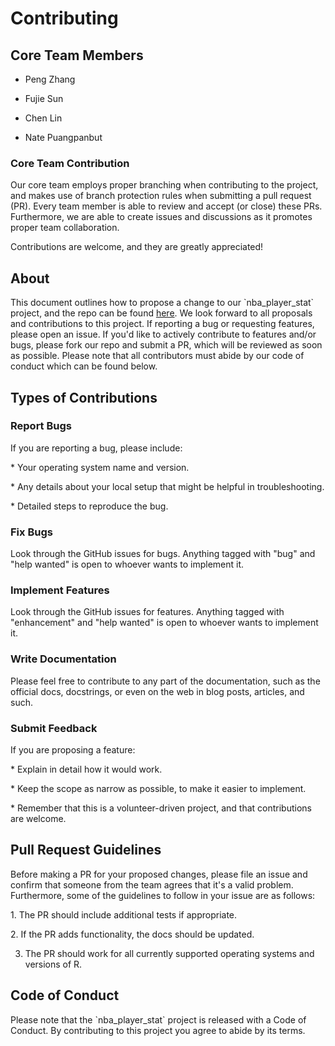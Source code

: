 # Contributing

## Core Team Members

-   Peng Zhang

-   Fujie Sun

-   Chen Lin

-   Nate Puangpanbut

### Core Team Contribution

Our core team employs proper branching when contributing to the project, and makes use of branch protection rules when submitting a pull request (PR). Every team member is able to review and accept (or close) these PRs. Furthermore, we are able to create issues and discussions as it promotes proper team collaboration.

Contributions are welcome, and they are greatly appreciated!

## About

This document outlines how to propose a change to our \`nba_player_stat\` project, and the repo can be found [here](https://github.com/UBC-MDS/nba_player_stat). We look forward to all proposals and contributions to this project. If reporting a bug or requesting features, please open an issue. If you'd like to actively contribute to features and/or bugs, please fork our repo and submit a PR, which will be reviewed as soon as possible. Please note that all contributors must abide by our code of conduct which can be found below.

## Types of Contributions

### Report Bugs

If you are reporting a bug, please include:

\* Your operating system name and version.

\* Any details about your local setup that might be helpful in troubleshooting.

\* Detailed steps to reproduce the bug.

### Fix Bugs

Look through the GitHub issues for bugs. Anything tagged with "bug" and "help wanted" is open to whoever wants to implement it.

### Implement Features

Look through the GitHub issues for features. Anything tagged with "enhancement" and "help wanted" is open to whoever wants to implement it.

### Write Documentation

Please feel free to contribute to any part of the documentation, such as the official docs, docstrings, or even on the web in blog posts, articles, and such.

### Submit Feedback

If you are proposing a feature:

\* Explain in detail how it would work.

\* Keep the scope as narrow as possible, to make it easier to implement.

\* Remember that this is a volunteer-driven project, and that contributions are welcome.

## Pull Request Guidelines

Before making a PR for your proposed changes, please file an issue and confirm that someone from the team agrees that it's a valid problem. Furthermore, some of the guidelines to follow in your issue are as follows:

1\. The PR should include additional tests if appropriate.

2\. If the PR adds functionality, the docs should be updated.

3.  The PR should work for all currently supported operating systems and versions of R.

## Code of Conduct

Please note that the \`nba_player_stat\` project is released with a Code of Conduct. By contributing to this project you agree to abide by its terms.
